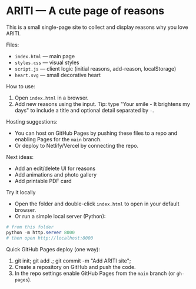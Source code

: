 # ARITI — A cute page of reasons

This is a small single-page site to collect and display reasons why you love ARITI.

Files:
- `index.html` — main page
- `styles.css` — visual styles
- `script.js` — client logic (initial reasons, add-reason, localStorage)
- `heart.svg` — small decorative heart

How to use:

1. Open `index.html` in a browser.
2. Add new reasons using the input. Tip: type "Your smile - It brightens my days" to include a title and optional detail separated by `-`.

Hosting suggestions:
- You can host on GitHub Pages by pushing these files to a repo and enabling Pages for the `main` branch.
- Or deploy to Netlify/Vercel by connecting the repo.

Next ideas:
- Add an edit/delete UI for reasons
- Add animations and photo gallery
- Add printable PDF card

Try it locally

- Open the folder and double-click `index.html` to open in your default browser.
- Or run a simple local server (Python):

```powershell
# from this folder
python -m http.server 8000
# then open http://localhost:8000
```

Quick GitHub Pages deploy (one way):

1. git init; git add .; git commit -m "Add ARITI site";
2. Create a repository on GitHub and push the code.
3. In the repo settings enable GitHub Pages from the `main` branch (or `gh-pages`).

